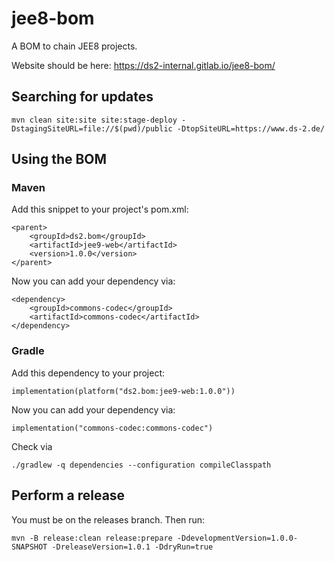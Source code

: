 # jee8-bom

A BOM to chain JEE8 projects.

Website should be here: <https://ds2-internal.gitlab.io/jee8-bom/>

## Searching for updates

    mvn clean site:site site:stage-deploy -DstagingSiteURL=file://$(pwd)/public -DtopSiteURL=https://www.ds-2.de/

## Using the BOM

### Maven

Add this snippet to your project's pom.xml:

    <parent>
        <groupId>ds2.bom</groupId>
        <artifactId>jee9-web</artifactId>
        <version>1.0.0</version>
    </parent>

Now you can add your dependency via:

    <dependency>
        <groupId>commons-codec</groupId>
        <artifactId>commons-codec</artifactId>
    </dependency>

### Gradle

Add this dependency to your project:

    implementation(platform("ds2.bom:jee9-web:1.0.0"))

Now you can add your dependency via:

    implementation("commons-codec:commons-codec")

Check via

    ./gradlew -q dependencies --configuration compileClasspath

## Perform a release

You must be on the releases branch. Then run:

    mvn -B release:clean release:prepare -DdevelopmentVersion=1.0.0-SNAPSHOT -DreleaseVersion=1.0.1 -DdryRun=true
